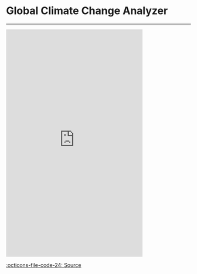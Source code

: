 # Global Climate Change Analyzer
---

<iframe width="372" height="620" style="border: 0px;" src="https://studio.code.org/projects/applab/17EPNgI7n7t6CiC1uZCpNxlPvZ6UreKrZNclSa3WuUY/embed"></iframe>

[:octicons-file-code-24: Source](https://github.com/johnBrereton/Climate-Change-Analyzer)
